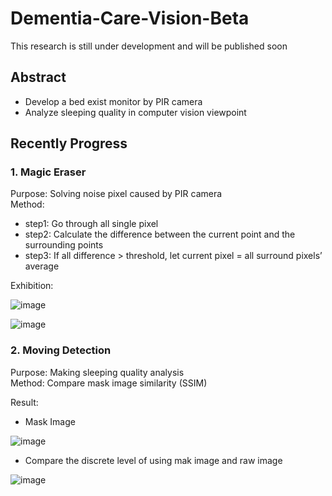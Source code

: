 # Dementia-Care-Vision-Beta
 
This research is still under development and will be published soon

## Abstract

- Develop a bed exist monitor by PIR camera
- Analyze sleeping quality in computer vision viewpoint

## Recently Progress

### 1. Magic Eraser
Purpose: Solving noise pixel caused by PIR camera<br>
Method: 
- step1: Go through all single pixel
- step2: Calculate the difference between the current point and the surrounding points
- step3: If all difference > threshold, let current pixel = all surround pixels’ average


Exhibition: 

![image](https://user-images.githubusercontent.com/56544982/147921171-7d7d4cd5-0028-40a6-a597-b28d9fed2fec.png)

![image](https://user-images.githubusercontent.com/56544982/147922056-4afca771-693d-4393-b1d5-3ed6c463ad08.png)


### 2. Moving Detection
Purpose: Making sleeping quality analysis<br>
Method: Compare mask image similarity (SSIM)<br>

Result:

- Mask Image

![image](https://user-images.githubusercontent.com/56544982/147926484-5d0b1587-8b64-4573-a679-9cf2c32b077d.png)

- Compare the discrete level of using mak image and raw image

![image](https://user-images.githubusercontent.com/56544982/147926581-27ab96c2-d9e8-4e09-a807-06128ff96b2e.png)













